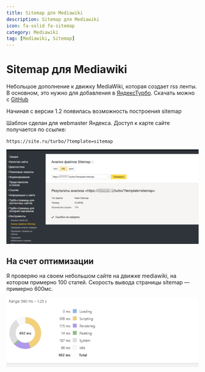 ```yaml
---
title: Sitemap для Mediawiki
description: Sitemap для Mediawiki
icon: fa-solid fa-sitemap
category: Mediawiki
tag: [Mediawiki, Sitemap]
---
```


# Sitemap для Mediawiki

Небольшое дополнение к движку MediaWiki, которая создает rss ленты. В основном, это нужно для добавления в [ЯндексТурбо](/mediawiki/turbo). Скачать можно с [GitHub](https://github.com/Ichinya/yandex_turbo_for_mediawiki)

Начиная с версии 1.2 появилась возможность построения sitemap

Шаблон сделан для webmaster Яндекса. Доступ к карте сайте получается по ссылке:

    https://site.ru/turbo/?template=sitemap

![Картинка](./sitemap-1.png)

## На счет оптимизации

Я проверяю на своем небольшом сайте на движке mediawiki, на котором примерно 100 статей. Скорость вывода страницы sitemap — примерно 600мс.

![Картинка](./sitemap-2.png)
